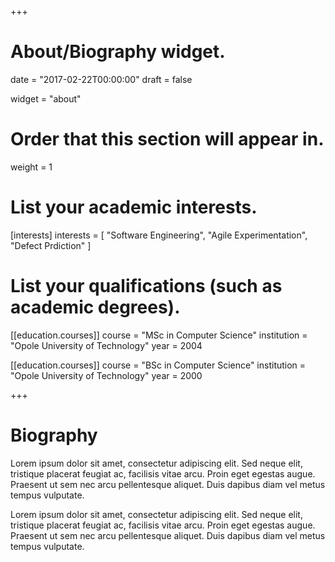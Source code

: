 +++
# About/Biography widget.

date = "2017-02-22T00:00:00"
draft = false

widget = "about"

# Order that this section will appear in.
weight = 1

# List your academic interests.
[interests]
  interests = [
    "Software Engineering",
    "Agile Experimentation",
    "Defect Prdiction"
  ]

# List your qualifications (such as academic degrees).
[[education.courses]]
  course = "MSc in Computer Science"
  institution = "Opole University of Technology"
  year = 2004

[[education.courses]]
  course = "BSc in Computer Science"
  institution = "Opole University of Technology"
  year = 2000
 
+++

# Biography

Lorem ipsum dolor sit amet, consectetur adipiscing elit. Sed neque elit, tristique placerat feugiat ac, facilisis vitae arcu. Proin eget egestas augue. Praesent ut sem nec arcu pellentesque aliquet. Duis dapibus diam vel metus tempus vulputate. 

Lorem ipsum dolor sit amet, consectetur adipiscing elit. Sed neque elit, tristique placerat feugiat ac, facilisis vitae arcu. Proin eget egestas augue. Praesent ut sem nec arcu pellentesque aliquet. Duis dapibus diam vel metus tempus vulputate. 
